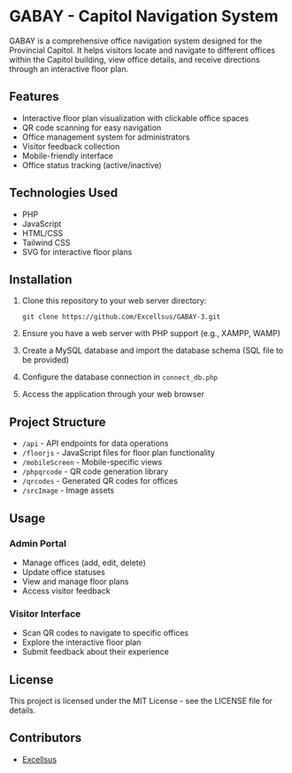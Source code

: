 # GABAY - Capitol Navigation System

GABAY is a comprehensive office navigation system designed for the Provincial Capitol. It helps visitors locate and navigate to different offices within the Capitol building, view office details, and receive directions through an interactive floor plan.

## Features

- Interactive floor plan visualization with clickable office spaces
- QR code scanning for easy navigation
- Office management system for administrators
- Visitor feedback collection
- Mobile-friendly interface
- Office status tracking (active/inactive)

## Technologies Used

- PHP
- JavaScript
- HTML/CSS
- Tailwind CSS
- SVG for interactive floor plans

## Installation

1. Clone this repository to your web server directory:
   ```
   git clone https://github.com/Excellsus/GABAY-3.git
   ```

2. Ensure you have a web server with PHP support (e.g., XAMPP, WAMP)

3. Create a MySQL database and import the database schema (SQL file to be provided)

4. Configure the database connection in `connect_db.php`

5. Access the application through your web browser

## Project Structure

- `/api` - API endpoints for data operations
- `/floorjs` - JavaScript files for floor plan functionality
- `/mobileScreen` - Mobile-specific views
- `/phpqrcode` - QR code generation library
- `/qrcodes` - Generated QR codes for offices
- `/srcImage` - Image assets

## Usage

### Admin Portal
- Manage offices (add, edit, delete)
- Update office statuses
- View and manage floor plans
- Access visitor feedback

### Visitor Interface
- Scan QR codes to navigate to specific offices
- Explore the interactive floor plan
- Submit feedback about their experience

## License

This project is licensed under the MIT License - see the LICENSE file for details.

## Contributors

- [Excellsus](https://github.com/Excellsus) 